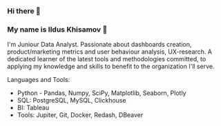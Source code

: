 ### **Hi there** 👋

### **My name is Ildus Khisamov** 🙋

I'm Juniour Data Analyst. Passionate about dashboards creation, product/marketing metrics and user behaviour analysis, UX-research. A dedicated learner of the latest tools and methodologies committed, to applying my knowledge and skills to benefit to the organization I'll serve.

Languages and Tools:

- Python - Pandas, Numpy, SciPy, Matplotlib, Seaborn, Plotly
- SQL: PostgreSQL, MySQL, Clickhouse
- BI: Tableau
- Tools: Jupiter, Git, Docker, Redash, DBeaver
